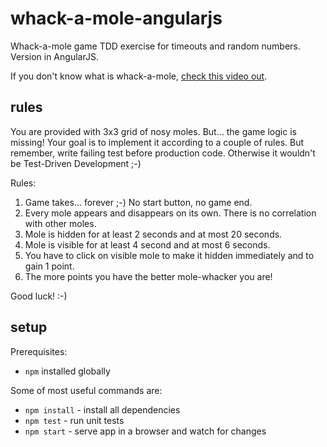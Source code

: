 whack-a-mole-angularjs
======================

Whack-a-mole game TDD exercise for timeouts and random numbers. Version in AngularJS.

If you don't know what is whack-a-mole, [check this video out]( https://youtu.be/25lP02806rw?t=12s ).

rules
-----

You are provided with 3x3 grid of nosy moles. But&hellip; the game logic is missing!
 Your goal is to implement it according to a couple of rules. But remember, write failing test before production code.
 Otherwise it wouldn't be Test-Driven Development ;-)

Rules:

1. Game takes&hellip; forever ;-) No start button, no game end.
2. Every mole appears and disappears on its own. There is no correlation with other moles.
3. Mole is hidden for at least 2 seconds and at most 20 seconds.
4. Mole is visible for at least 4 second and at most 6 seconds.
5. You have to click on visible mole to make it hidden immediately and to gain 1 point.
6. The more points you have the better mole-whacker you are!

Good luck! :-)

setup
-----

Prerequisites:

* `npm` installed globally

Some of most useful commands are:

* `npm install` - install all dependencies
* `npm test` - run unit tests
* `npm start` - serve app in a browser and watch for changes



